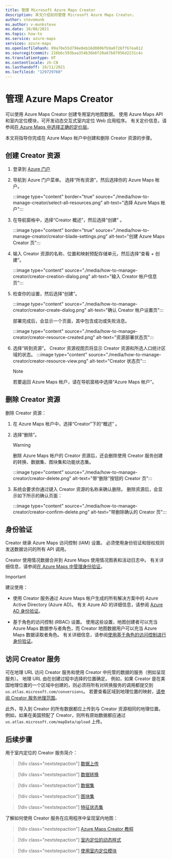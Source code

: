 ```yaml
---
title: 管理 Microsoft Azure Maps Creator
description: 本文介绍如何管理 Microsoft Azure Maps Creator。
author: stevemunk
ms.author: v-munksteve
ms.date: 10/08/2021
ms.topic: how-to
ms.service: azure-maps
services: azure-maps
ms.openlocfilehash: 09a70e55d796e0eb16d0806fb9a0726ff67ea812
ms.sourcegitcommit: 216b6c593baa354b36b6f20a67b87956d2231c4c
ms.translationtype: HT
ms.contentlocale: zh-CN
ms.lasthandoff: 10/11/2021
ms.locfileid: "129729760"
---
```

# <a name="manage-azure-maps-creator"></a>管理 Azure Maps Creator

可以使用 Azure Maps Creator 创建专用室内地图数据。 使用 Azure Maps API 和室内定位模块，可开发动态交互式室内定位 Web 应用程序。 有关定价信息，请参阅[在 Azure Maps 中选择正确的定价层](choose-pricing-tier.md)。

本文将指导你完成在 Azure Maps 帐户中创建和删除 Creator 资源的步骤。

## <a name="create-creator-resource"></a>创建 Creator 资源

1. 登录到 [Azure 门户](https://portal.azure.com)

2. 导航到 Azure 门户菜单。 选择“所有资源”，然后选择你的 Azure Maps 帐户。

      :::image type="content" border="true" source="./media/how-to-manage-creator/select-all-resources.png" alt-text="选择 Azure Maps 帐户":::

3. 在导航窗格中，选择“Creator 概述”，然后选择“创建” 。

    :::image type="content" border="true" source="./media/how-to-manage-creator/creator-blade-settings.png" alt-text="创建 Azure Maps Creator 页":::

4. 输入 Creator 资源的名称、位置和映射预配存储单元，然后选择“查看 + 创建”。

   :::image type="content" source="./media/how-to-manage-creator/creator-creation-dialog.png" alt-text="输入 Creator 帐户信息页":::

5. 检查你的设置，然后选择“创建”。

    :::image type="content" source="./media/how-to-manage-creator/creator-create-dialog.png" alt-text="确认 Creator 帐户设置页":::

    部署完成后，会显示一个页面，其中包含成功或失败消息。

    :::image type="content" source="./media/how-to-manage-creator/creator-resource-created.png" alt-text="资源部署状态页":::

6. 选择“转到资源”。 Creator 资源视图页将显示 Creator 资源和所选人口统计区域的状态。
      :::image type="content" source="./media/how-to-manage-creator/creator-resource-view.png" alt-text="Creator 状态页":::

   >[!NOTE]
   >若要返回 Azure Maps 帐户，请在导航窗格中选择“Azure Maps 帐户”。

## <a name="delete-creator-resource"></a>删除 Creator 资源

删除 Creator 资源：

1. 在 Azure Maps 帐户中，选择“Creator”下的“概述” 。

2. 选择“删除”。

    >[!WARNING]
    >删除 Azure Maps 帐户的 Creator 资源后，还会删除使用 Creator 服务创建的转换、数据集、图块集和功能状态集。

     :::image type="content" source="./media/how-to-manage-creator/creator-delete.png" alt-text="带“删除”按钮的 Creator 页":::

3. 系统会要求你通过键入 Creator 资源的名称来确认删除。 删除资源后，会显示如下所示的确认页面：

     :::image type="content" source="./media/how-to-manage-creator/creator-confirm-delete.png" alt-text="带删除确认的 Creator 页":::

## <a name="authentication"></a>身份验证

Creator 继承 Azure Maps 访问控制 (IAM) 设置。 必须使用身份验证和授权规则发送数据访问的所有 API 调用。

Creator 使用情况数据合并到 Azure Maps 使用情况图表和活动日志中。  有关详细信息，请参阅[在 Azure Maps 中管理身份验证](./how-to-manage-authentication.md)。

>[!Important]
>建议使用：
>
> * 使用 Creator 服务通过 Azure Maps 帐户生成的所有解决方案中的 Azure Active Directory (Azure AD)。 有关 Azure AD 的详细信息，请参阅 [Azure AD 身份验证](azure-maps-authentication.md#azure-ad-authentication)。
>
>* 基于角色的访问控制 (RBAC) 设置。 使用这些设置，地图创建者可以充当 Azure Maps 数据参与者角色，而 Creator 地图数据用户可以充当 Azure Maps 数据读取者角色。 有关详细信息，请参阅[使用基于角色的访问控制进行身份验证](azure-maps-authentication.md#authorization-with-role-based-access-control)。

## <a name="access-to-creator-services"></a>访问 Creator 服务

可在地理 URL 访问 Creator 服务和使用 Creator 中托管的数据的服务（例如呈现服务）。 地理 URL 由在创建过程中选择的位置确定。 例如，如果 Creator 是在美国地理位置的一个区域中创建的，则必须将所有对转换服务的调用都提交到 `us.atlas.microsoft.com/conversions`。 若要查看区域到地理位置的映射，[请参阅 Creator 服务地理范围](creator-geographic-scope.md)。

此外，导入到 Creator 的所有数据都应上传到与 Creator 资源相同的地理位置。 例如，如果在美国预配了 Creator，则所有原始数据都应通过 `us.atlas.microsoft.com/mapData/upload` 上传。

## <a name="next-steps"></a>后续步骤

用于室内定位的 Creator 服务简介：

> [!div class="nextstepaction"]
> [数据上传](creator-indoor-maps.md#upload-a-drawing-package)

> [!div class="nextstepaction"]
> [数据转换](creator-indoor-maps.md#convert-a-drawing-package)

> [!div class="nextstepaction"]
> [数据集](creator-indoor-maps.md#datasets)

> [!div class="nextstepaction"]
> [图块集](creator-indoor-maps.md#tilesets)

> [!div class="nextstepaction"]
> [特征状态集](creator-indoor-maps.md#feature-statesets)

了解如何使用 Creator 服务在应用程序中呈现室内地图：

> [!div class="nextstepaction"]
> [Azure Maps Creator 教程](tutorial-creator-indoor-maps.md)

> [!div class="nextstepaction"]
> [室内定位的动态样式](indoor-map-dynamic-styling.md)

> [!div class="nextstepaction"]
> [使用室内定位模块](how-to-use-indoor-module.md)
